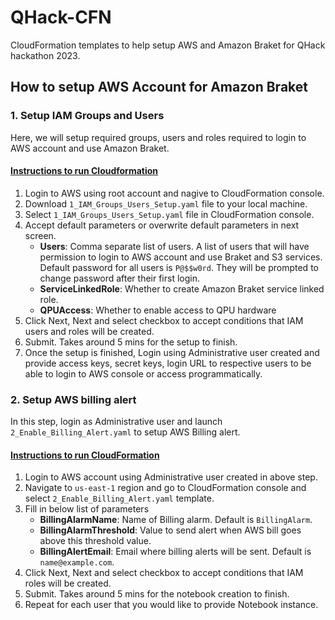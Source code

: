 # QHack-CFN

CloudFormation templates to help setup AWS and Amazon Braket for QHack hackathon 2023. 

## How to setup AWS Account for Amazon Braket
### 1. Setup IAM Groups and Users
Here, we will setup required groups, users and roles required to login to AWS account and use Amazon Braket. 

#### <u>Instructions to run Cloudformation</u>
1. Login to AWS using root account and nagive to CloudFormation console. 
2. Download `1_IAM_Groups_Users_Setup.yaml` file to your local machine.
3. Select `1_IAM_Groups_Users_Setup.yaml` file in CloudFormation console. 
4. Accept default parameters or overwrite default parameters in next screen.
    * **Users**: Comma separate list of users. A list of users that will have permission to login to AWS account and use Braket and S3 services. Default password for all users is `P@$$w0rd`. They will be prompted to change password after their first login. 
    * **ServiceLinkedRole**: Whether to create Amazon Braket service linked role.
    * **QPUAccess**: Whether to enable access to QPU hardware
5. Click Next, Next and select checkbox to accept conditions that IAM users and roles will be created.
6. Submit. Takes around 5 mins for the setup to finish. 
7. Once the setup is finished, Login using Administrative user created and provide access keys, secret keys, login URL to respective users to be able to login to AWS console or access programmatically. 

### 2. Setup AWS billing alert
In this step, login as Administrative user and launch `2_Enable_Billing_Alert.yaml` to setup AWS Billing alert. 

#### <u>Instructions to run CloudFormation</u>
1. Login to AWS account using Administrative user created in above step. 
2. Navigate to `us-east-1` region and go to CloudFormation console and select `2_Enable_Billing_Alert.yaml` template.
3. Fill in below list of parameters
    * **BillingAlarmName**: Name of Billing alarm. Default is `BillingAlarm`. 
    * **BillingAlarmThreshold**: Value to send alert when AWS bill goes above this threshold value. 
    * **BillingAlertEmail**: Email where billing alerts will be sent. Default is `name@example.com`. 
4. Click Next, Next and select checkbox to accept conditions that IAM roles will be created.
5. Submit. Takes around 5 mins for the notebook creation to finish.
6. Repeat for each user that you would like to provide Notebook instance.

